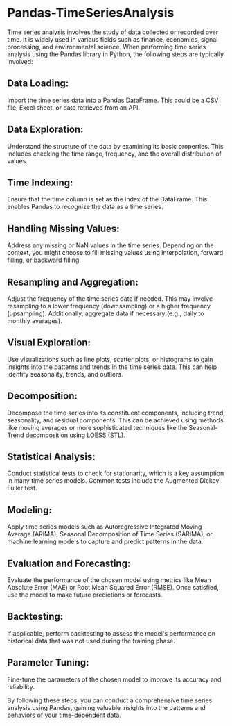 # Pandas-TimeSeriesAnalysis

Time series analysis involves the study of data collected or recorded over time. It is widely used in various fields such as finance, economics, signal processing, and environmental science. When performing time series analysis using the Pandas library in Python, the following steps are typically involved:

## Data Loading: 

Import the time series data into a Pandas DataFrame. This could be a CSV file, Excel sheet, or data retrieved from an API.

## Data Exploration: 

Understand the structure of the data by examining its basic properties. This includes checking the time range, frequency, and the overall distribution of values.

## Time Indexing: 

Ensure that the time column is set as the index of the DataFrame. This enables Pandas to recognize the data as a time series.

## Handling Missing Values: 

Address any missing or NaN values in the time series. Depending on the context, you might choose to fill missing values using interpolation, forward filling, or backward filling.

## Resampling and Aggregation: 

Adjust the frequency of the time series data if needed. This may involve resampling to a lower frequency (downsampling) or a higher frequency (upsampling). Additionally, aggregate data if necessary (e.g., daily to monthly averages).

## Visual Exploration: 

Use visualizations such as line plots, scatter plots, or histograms to gain insights into the patterns and trends in the time series data. This can help identify seasonality, trends, and outliers.

## Decomposition: 

Decompose the time series into its constituent components, including trend, seasonality, and residual components. This can be achieved using methods like moving averages or more sophisticated techniques like the Seasonal-Trend decomposition using LOESS (STL).

## Statistical Analysis: 

Conduct statistical tests to check for stationarity, which is a key assumption in many time series models. Common tests include the Augmented Dickey-Fuller test.

## Modeling: 

Apply time series models such as Autoregressive Integrated Moving Average (ARIMA), Seasonal Decomposition of Time Series (SARIMA), or machine learning models to capture and predict patterns in the data.

## Evaluation and Forecasting: 

Evaluate the performance of the chosen model using metrics like Mean Absolute Error (MAE) or Root Mean Squared Error (RMSE). Once satisfied, use the model to make future predictions or forecasts.

## Backtesting: 

If applicable, perform backtesting to assess the model's performance on historical data that was not used during the training phase.

## Parameter Tuning: 

Fine-tune the parameters of the chosen model to improve its accuracy and reliability.

By following these steps, you can conduct a comprehensive time series analysis using Pandas, gaining valuable insights into the patterns and behaviors of your time-dependent data.






